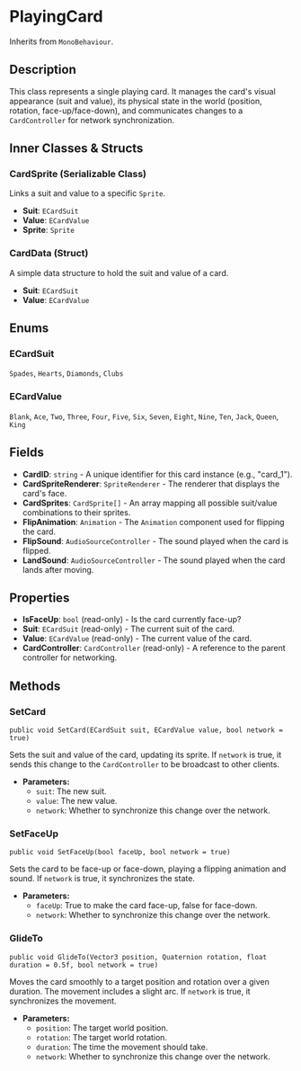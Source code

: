 # PlayingCard

Inherits from `MonoBehaviour`.

## Description

This class represents a single playing card. It manages the card's visual appearance (suit and value), its physical state in the world (position, rotation, face-up/face-down), and communicates changes to a `CardController` for network synchronization.

## Inner Classes & Structs

### CardSprite (Serializable Class)
Links a suit and value to a specific `Sprite`.
-   **Suit**: `ECardSuit`
-   **Value**: `ECardValue`
-   **Sprite**: `Sprite`

### CardData (Struct)
A simple data structure to hold the suit and value of a card.
-   **Suit**: `ECardSuit`
-   **Value**: `ECardValue`

## Enums

### ECardSuit
`Spades`, `Hearts`, `Diamonds`, `Clubs`

### ECardValue
`Blank`, `Ace`, `Two`, `Three`, `Four`, `Five`, `Six`, `Seven`, `Eight`, `Nine`, `Ten`, `Jack`, `Queen`, `King`

## Fields

-   **CardID**: `string` - A unique identifier for this card instance (e.g., "card_1").
-   **CardSpriteRenderer**: `SpriteRenderer` - The renderer that displays the card's face.
-   **CardSprites**: `CardSprite[]` - An array mapping all possible suit/value combinations to their sprites.
-   **FlipAnimation**: `Animation` - The `Animation` component used for flipping the card.
-   **FlipSound**: `AudioSourceController` - The sound played when the card is flipped.
-   **LandSound**: `AudioSourceController` - The sound played when the card lands after moving.

## Properties

-   **IsFaceUp**: `bool` (read-only) - Is the card currently face-up?
-   **Suit**: `ECardSuit` (read-only) - The current suit of the card.
-   **Value**: `ECardValue` (read-only) - The current value of the card.
-   **CardController**: `CardController` (read-only) - A reference to the parent controller for networking.

## Methods

### SetCard
`public void SetCard(ECardSuit suit, ECardValue value, bool network = true)`

Sets the suit and value of the card, updating its sprite. If `network` is true, it sends this change to the `CardController` to be broadcast to other clients.

-   **Parameters:**
    -   `suit`: The new suit.
    -   `value`: The new value.
    -   `network`: Whether to synchronize this change over the network.

### SetFaceUp
`public void SetFaceUp(bool faceUp, bool network = true)`

Sets the card to be face-up or face-down, playing a flipping animation and sound. If `network` is true, it synchronizes the state.

-   **Parameters:**
    -   `faceUp`: True to make the card face-up, false for face-down.
    -   `network`: Whether to synchronize this change over the network.

### GlideTo
`public void GlideTo(Vector3 position, Quaternion rotation, float duration = 0.5f, bool network = true)`

Moves the card smoothly to a target position and rotation over a given duration. The movement includes a slight arc. If `network` is true, it synchronizes the movement.

-   **Parameters:**
    -   `position`: The target world position.
    -   `rotation`: The target world rotation.
    -   `duration`: The time the movement should take.
    -   `network`: Whether to synchronize this change over the network.
